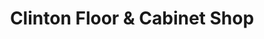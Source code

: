 ---
title: "Clinton Floor & Cabinet Shop"
url: /clinton/clinton-floor-und-cabinet-shop/
shop: Allgemein
---